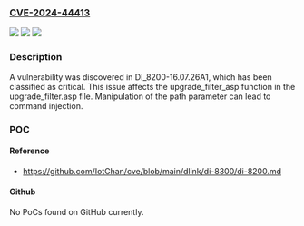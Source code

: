 ### [CVE-2024-44413](https://cve.mitre.org/cgi-bin/cvename.cgi?name=CVE-2024-44413)
![](https://img.shields.io/static/v1?label=Product&message=n%2Fa&color=blue)
![](https://img.shields.io/static/v1?label=Version&message=n%2Fa&color=blue)
![](https://img.shields.io/static/v1?label=Vulnerability&message=n%2Fa&color=brighgreen)

### Description

A vulnerability was discovered in DI_8200-16.07.26A1, which has been classified as critical. This issue affects the upgrade_filter_asp function in the upgrade_filter.asp file. Manipulation of the path parameter can lead to command injection.

### POC

#### Reference
- https://github.com/IotChan/cve/blob/main/dlink/di-8300/di-8200.md

#### Github
No PoCs found on GitHub currently.

